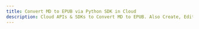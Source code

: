 ---title: Convert MD to EPUB via Python SDK in Clouddescription: Cloud APIs & SDKs to Convert MD to EPUB. Also Create, Edit & Render Microsoft Word & OpenOffice documents in the Cloud.---